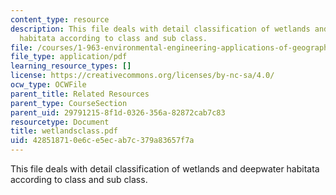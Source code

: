 ```yaml
---
content_type: resource
description: This file deals with detail classification of wetlands and deepwater
  habitata according to class and sub class.
file: /courses/1-963-environmental-engineering-applications-of-geographic-information-systems-fall-2004/428518710e6ce5ecab7c379a83657f7a_wetlandsclass.pdf
file_type: application/pdf
learning_resource_types: []
license: https://creativecommons.org/licenses/by-nc-sa/4.0/
ocw_type: OCWFile
parent_title: Related Resources
parent_type: CourseSection
parent_uid: 29791215-8f1d-0326-356a-82872cab7c83
resourcetype: Document
title: wetlandsclass.pdf
uid: 42851871-0e6c-e5ec-ab7c-379a83657f7a
---
```

This file deals with detail classification of wetlands and deepwater habitata according to class and sub class.